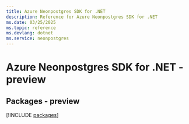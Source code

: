 ```yaml
---
title: Azure Neonpostgres SDK for .NET
description: Reference for Azure Neonpostgres SDK for .NET
ms.date: 03/25/2025
ms.topic: reference
ms.devlang: dotnet
ms.service: neonpostgres
---
```

# Azure Neonpostgres SDK for .NET - preview
## Packages - preview
[!INCLUDE [packages](neonpostgres-index.md)]